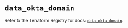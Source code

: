 # `data_okta_domain`

Refer to the Terraform Registry for docs: [`data_okta_domain`](https://registry.terraform.io/providers/okta/okta/4.9.1/docs/data-sources/domain).
